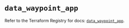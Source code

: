# `data_waypoint_app`

Refer to the Terraform Registry for docs: [`data_waypoint_app`](https://registry.terraform.io/providers/hashicorp/waypoint/0.1.0/docs/data-sources/app).
